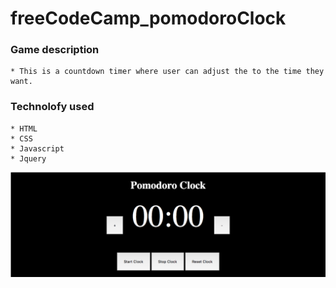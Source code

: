 # freeCodeCamp_pomodoroClock
### Game description
    * This is a countdown timer where user can adjust the to the time they want.
### Technolofy used
    * HTML
    * CSS
    * Javascript
    * Jquery
![Image of Pomodoro](/pomodoro.png)
